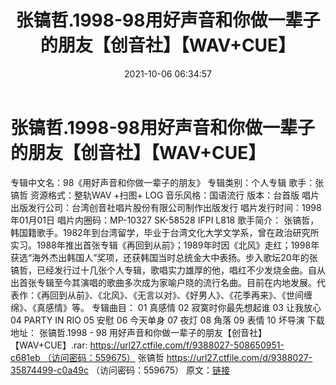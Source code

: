 ﻿---
title: 张镐哲.1998-98用好声音和你做一辈子的朋友【创音社】【WAV+CUE】
date: 2021-10-06 06:34:57
categories: WAV车载音乐、镜像
tags: 华语中文
---
# 张镐哲.1998-98用好声音和你做一辈子的朋友【创音社】【WAV+CUE】

专辑中文名：98《用好声音和你做一辈子的朋友》
专辑类别：个人专辑
歌手：张镐哲
资源格式：整轨WAV +扫图+
LOG
音乐风格：国语流行
版本：台首版
唱片出版发行公司：台湾创音社唱片股份有限公司制作出版发行
唱片发行时间：1998年01月01日
唱片内圈码：MP-10327 SK-58528 IFPI
L818
歌手简介：
张镐哲，韩国籍歌手。1982年到台湾留学，毕业于台湾文化大学文学系，曾在政治研究所实习。1988年推出首张专辑《再回到从前》；1989年时因《北风》走红；1998年获选“海外杰出韩国人”奖项，还获韩国当时总统金大中表扬。步入歌坛20年的张镐哲，已经发行过十几张个人专辑，歌唱实力雄厚的他，唱红不少发烧金曲。自从出首张专辑至今其演唱的歌曲多次成为家喻户晓的流行名曲。目前在内地发展。代表作：《再回到从前》、《北风》、《无言以对》、《好男人》、《花季再来》、《世间缠绵》、《真感情》等。
专辑曲目：
01 真感情
02 寂寞时你最先想起谁
03 让我放心
04 PARTY IN RIO
05 安慰
06 今天单身
07 夜灯
08 角落
09 表情
10 坏导演
下载地址：
张镐哲.1998 - 98
用好声音和你做一辈子的朋友【创音社】【WAV+CUE】.rar: https://url27.ctfile.com/f/9388027-508650951-c681eb （访问密码：559675）
张镐哲
https://url27.ctfile.com/d/9388027-35874499-c0a49c
（访问密码：559675）
原文：[链接](https://blog.sina.com.cn/s/blog_1647c7e7601030uak.html)
